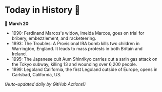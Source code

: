 # Today in History 📅

📅 **March 20**

- 1990: Ferdinand Marcos's widow, Imelda Marcos, goes on trial for bribery, embezzlement, and racketeering.
- 1993: The Troubles: A Provisional IRA bomb kills two children in Warrington, England. It leads to mass protests in both Britain and Ireland.
- 1995: The Japanese cult Aum Shinrikyo carries out a sarin gas attack on the Tokyo subway, killing 13 and wounding over 6,200 people.
- 1999: Legoland California, the first Legoland outside of Europe, opens in Carlsbad, California, US.

*(Auto-updated daily by GitHub Actions!)*
